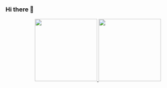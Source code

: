 ### Hi there 👋

<div align="center">
  <a href="https://github.com/Donat-Kolzenov">
  <img height="170em" src="https://github-readme-stats.vercel.app/api?username=Donat-Kolzenov&show_icons=true&theme=dracula&include_all_commits=true&count_private=true&hide=stars"/>
  <img height="170em" src="https://github-readme-stats.vercel.app/api/top-langs/?username=Donat-Kolzenov&layout=compact&langs_count=7&theme=dracula"/>
</div>
